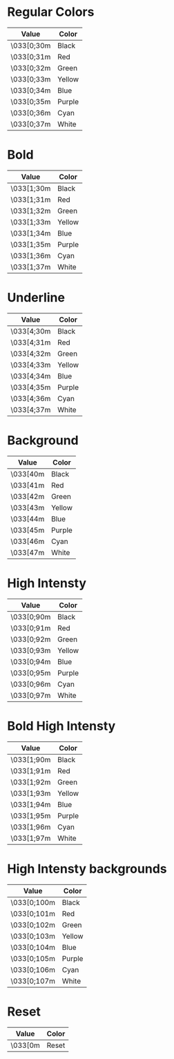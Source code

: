 # Regular Colors

| Value    | Color  |
| -------- | ------ |
| \033[0;30m | Black  |
| \033[0;31m | Red    |
| \033[0;32m | Green  |
| \033[0;33m | Yellow |
| \033[0;34m | Blue   |
| \033[0;35m | Purple |
| \033[0;36m | Cyan   |
| \033[0;37m | White  |

# Bold

| Value    | Color  |
| -------- | ------ |
| \033[1;30m | Black  |
| \033[1;31m | Red    |
| \033[1;32m | Green  |
| \033[1;33m | Yellow |
| \033[1;34m | Blue   |
| \033[1;35m | Purple |
| \033[1;36m | Cyan   |
| \033[1;37m | White  |

# Underline

| Value    | Color  |
| -------- | ------ |
| \033[4;30m | Black  |
| \033[4;31m | Red    |
| \033[4;32m | Green  |
| \033[4;33m | Yellow |
| \033[4;34m | Blue   |
| \033[4;35m | Purple |
| \033[4;36m | Cyan   |
| \033[4;37m | White  |

# Background

| Value  | Color  |
| ------ | ------ |
| \033[40m | Black  |
| \033[41m | Red    |
| \033[42m | Green  |
| \033[43m | Yellow |
| \033[44m | Blue   |
| \033[45m | Purple |
| \033[46m | Cyan   |
| \033[47m | White  |

# High Intensty

| Value    | Color  |
| -------- | ------ |
| \033[0;90m | Black  |
| \033[0;91m | Red    |
| \033[0;92m | Green  |
| \033[0;93m | Yellow |
| \033[0;94m | Blue   |
| \033[0;95m | Purple |
| \033[0;96m | Cyan   |
| \033[0;97m | White  |

# Bold High Intensty

| Value    | Color  |
| -------- | ------ |
| \033[1;90m | Black  |
| \033[1;91m | Red    |
| \033[1;92m | Green  |
| \033[1;93m | Yellow |
| \033[1;94m | Blue   |
| \033[1;95m | Purple |
| \033[1;96m | Cyan   |
| \033[1;97m | White  |

# High Intensty backgrounds

| Value     | Color  |
| --------- | ------ |
| \033[0;100m | Black  |
| \033[0;101m | Red    |
| \033[0;102m | Green  |
| \033[0;103m | Yellow |
| \033[0;104m | Blue   |
| \033[0;105m | Purple |
| \033[0;106m | Cyan   |
| \033[0;107m | White  |

# Reset

| Value | Color  |
| ----- | ------ |
| \033[0m | Reset  |
